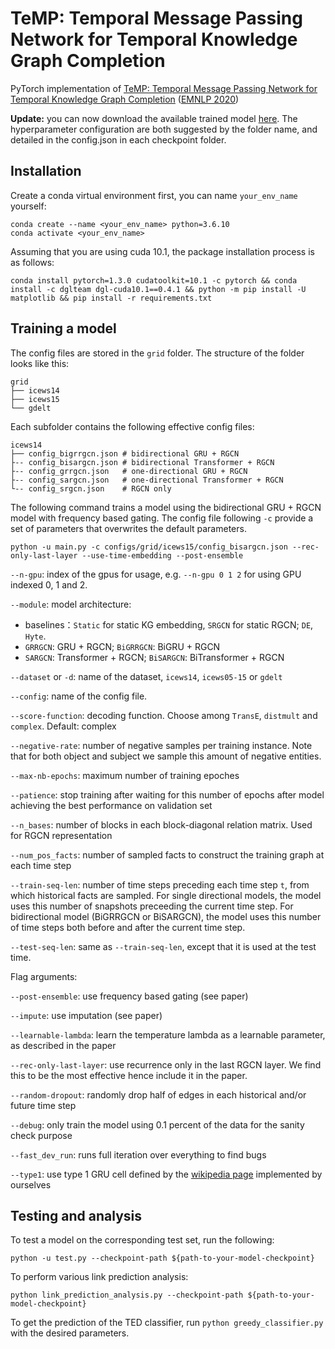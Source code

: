 # TeMP: Temporal Message Passing Network for Temporal Knowledge Graph Completion
PyTorch implementation of [TeMP: Temporal Message Passing Network for Temporal Knowledge Graph Completion](https://arxiv.org/pdf/2010.03526.pdf) ([EMNLP 2020](https://2020.emnlp.org/))

**Update:** you can now download the available trained model [here](https://drive.google.com/file/d/1efPogR01qHorVX4lpqstMqyATENWVP6C/view?usp=sharing). The hyperparameter configuration are both suggested by the folder name, and detailed in the config.json in each checkpoint folder.
## Installation
Create a conda virtual environment first, you can name `your_env_name` yourself:
```
conda create --name <your_env_name> python=3.6.10
conda activate <your_env_name>
```

Assuming that you are using cuda 10.1, the package installation process is as follows:

```
conda install pytorch=1.3.0 cudatoolkit=10.1 -c pytorch && conda install -c dglteam dgl-cuda10.1==0.4.1 && python -m pip install -U matplotlib && pip install -r requirements.txt
```

## Training a model

The config files are stored in the `grid` folder. The structure of the folder looks like this:
```
grid
├── icews14
├── icews15
└── gdelt      
```

Each subfolder contains the following effective config files:
```
icews14
├── config_bigrrgcn.json # bidirectional GRU + RGCN
├-- config_bisargcn.json # bidirectional Transformer + RGCN
├-- config_grrgcn.json   # one-directional GRU + RGCN
├-- config_sargcn.json   # one-directional Transformer + RGCN
└-- config_srgcn.json    # RGCN only
```


The following command trains a model using the bidirectional GRU + RGCN model with frequency based gating. The config file following `-c` provide a set of parameters that overwrites the default parameters. 
```
python -u main.py -c configs/grid/icews15/config_bisargcn.json --rec-only-last-layer --use-time-embedding --post-ensemble
```

  `--n-gpu`: index of the gpus for usage, e.g. `--n-gpu 0 1 2` for using GPU indexed 0, 1 and 2.
 
  `--module`: model architecture:
 
  - baselines：`Static` for static KG embedding, `SRGCN` for static RGCN; `DE`, `Hyte`. 
  - `GRRGCN`: GRU + RGCN; `BiGRRGCN`: BiGRU + RGCN
  - `SARGCN`: Transformer + RGCN; `BiSARGCN`: BiTransformer + RGCN
    
  `--dataset` or `-d`: name of the dataset, `icews14`, `icews05-15` or `gdelt`
 
  `--config`: name of the config file.
 
  `--score-function`: decoding function. Choose among `TransE`, `distmult` and `complex`. Default: complex
 
  `--negative-rate`: number of negative samples per training instance. Note that for both object and subject we sample this amount of negative entities.
  
  `--max-nb-epochs`: maximum number of training epoches
  
  `--patience`: stop training after waiting for this number of epochs after model achieving the best performance on validation set
  
  `--n_bases`: number of blocks in each block-diagonal relation matrix. Used for RGCN representation
  
  `--num_pos_facts`: number of sampled facts to construct the training graph at each time step
  
  `--train-seq-len`: number of time steps preceding each time step `t`, from which historical facts are sampled. 
  For single directional models, the model uses this number of snapshots preceeding the current time step. 
  For bidirectional model (BiGRRGCN or BiSARGCN), the model uses this number of time steps both before and after the current time step. 
   
  `--test-seq-len`: same as `--train-seq-len`, except that it is used at the test time. 
  
  Flag arguments:
  
  `--post-ensemble`: use frequency based gating (see paper)
  
  `--impute`: use imputation (see paper)
  
  `--learnable-lambda`: learn the temperature lambda as a learnable parameter, as described in the paper
  
  `--rec-only-last-layer`: use recurrence only in the last RGCN layer. We find this to be the most effective hence include it in the paper.  
  
  `--random-dropout`: randomly drop half of edges in each historical and/or future time step
  
  `--debug`: only train the model using 0.1 percent of the data for the sanity check purpose
  
  `--fast_dev_run`: runs full iteration over everything to find bugs
   
  `--type1`: use type 1 GRU cell defined by the [wikipedia page](https://en.wikipedia.org/wiki/Gated_recurrent_unit) implemented by ourselves
  
## Testing and analysis
To test a model on the corresponding test set, run the following:
```
python -u test.py --checkpoint-path ${path-to-your-model-checkpoint}
```
To perform various link prediction analysis:
```
python link_prediction_analysis.py --checkpoint-path ${path-to-your-model-checkpoint}
```

To get the prediction of the TED classifier, run `python greedy_classifier.py` with the desired parameters. 
